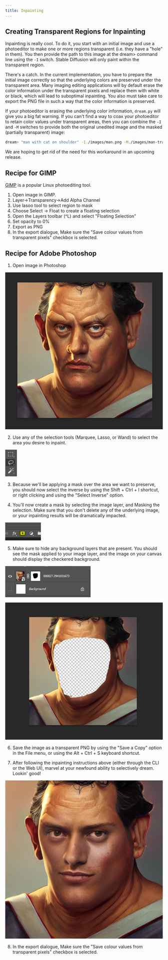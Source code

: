 ```yaml
---
title: Inpainting
---
```


## **Creating Transparent Regions for Inpainting**

Inpainting is really cool. To do it, you start with an initial image and use a photoeditor to make
one or more regions transparent (i.e. they have a "hole" in them). You then provide the path to this
image at the dream> command line using the `-I` switch. Stable Diffusion will only paint within the
transparent region.

There's a catch. In the current implementation, you have to prepare the initial image correctly so
that the underlying colors are preserved under the transparent area. Many imaging editing
applications will by default erase the color information under the transparent pixels and replace
them with white or black, which will lead to suboptimal inpainting. You also must take care to
export the PNG file in such a way that the color information is preserved.

If your photoeditor is erasing the underlying color information, `dream.py` will give you a big fat
warning. If you can't find a way to coax your photoeditor to retain color values under transparent
areas, then you can combine the `-I` and `-M` switches to provide both the original unedited image
and the masked (partially transparent) image:

```bash
dream> "man with cat on shoulder" -I./images/man.png -M./images/man-transparent.png
```

We are hoping to get rid of the need for this workaround in an upcoming release.

## Recipe for GIMP

[GIMP](https://www.gimp.org/) is a popular Linux photoediting tool.

1. Open image in GIMP.
2. Layer->Transparency->Add Alpha Channel
3. Use lasoo tool to select region to mask
4. Choose Select -> Float to create a floating selection
5. Open the Layers toolbar (^L) and select "Floating Selection"
6. Set opacity to 0%
7. Export as PNG
8. In the export dialogue, Make sure the "Save colour values from
   transparent pixels" checkbox is selected.


## Recipe for Adobe Photoshop

1. Open image in Photoshop
<p align='left'>
<img src="../assets/step1.png"/>
</p>

2. Use any of the selection tools (Marquee, Lasso, or Wand) to select the area you desire to inpaint.
<p align='left'>
<img src="../assets/step2.png"/>
</p>

3. Because we'll be applying a mask over the area we want to preserve, you should now select the inverse by using the Shift + Ctrl + I shortcut, or right clicking and using the "Select Inverse" option.

4. You'll now create a mask by selecting the image layer, and Masking the selection. Make sure that you don't delete any of the underlying image, or your inpainting results will be dramatically impacted.
<p align='left'>
<img src="../assets/step4.png"/>
</p>

5. Make sure to hide any background layers that are present. You should see the mask applied to your image layer, and the image on your canvas should display the checkered background.
<p align='left'>
<img src="../assets/step5.png"/>
</p>

<p align='left'>
<img src="../assets/step6.png"/>
</p>

6. Save the image as a transparent PNG by using the "Save a Copy" option in the File menu, or using the Alt + Ctrl + S keyboard shortcut.

7. After following the inpainting instructions above (either through the CLI or the Web UI), marvel at your newfound ability to selectively dream. Lookin' good!
<p align='left'>
<img src="../assets/step7.png"/>
</p>

8. In the export dialogue, Make sure the "Save colour values from transparent pixels" checkbox is
   selected.
